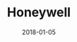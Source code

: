 ---
layout: site
title: "Honeywell"
date: 2018-01-05
categories: [fortune-500]
version: 1.4.8
major: 1
minor: 4
patch: 8
slug: honeywell
link: https://www.honeywell.com/
submitter: lpolepeddi
permalink: /sites/:slug
---